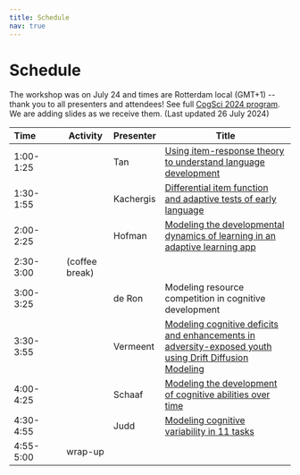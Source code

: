 ```yaml
---
title: Schedule
nav: true
---
```


# Schedule

The workshop was on July 24 and times are Rotterdam local (GMT+1) -- thank you to all presenters and attendees! See full [CogSci 2024 program](https://cognitivesciencesociety.org/program/). 
We are adding slides as we receive them. (Last updated 26 July 2024)

| Time&nbsp;&nbsp;&nbsp;&nbsp;&nbsp;&nbsp;&nbsp;&nbsp;&nbsp; | Activity         | Presenter  | Title                                                      |
| ------------ | -------------- | ---------- | --------------------------------------------------------------- |
| 1:00-1:25    |                | Tan        | [Using item-response theory to understand language development](slides/Tan-case-for-psychometrics.pdf)   |
| 1:30-1:55    |                | Kachergis  | [Differential item function and adaptive tests of early language](slides/Kachergis-DIF-CAT-CDI.pdf) |
| 2:00-2:25    |                | Hofman     | [Modeling the developmental dynamics of learning in an adaptive learning app](slides/Hofman-cogsci-2024.pdf) |
| 2:30-3:00  | (coffee break) |            |                                                                 |
| 3:00-3:25  |                | de Ron     | Modeling resource competition in cognitive development          |
| 3:30-3:55  |                | Vermeent   | [Modeling cognitive deficits and enhancements in adversity-exposed youth using Drift Diffusion Modeling](https://www.stefan-vermeent.nl/slides/cogsci2024_vermeent.pdf) |
| 4:00-4:25  |                | Schaaf     | [Modeling the development of cognitive abilities over time](slides/Schaaf-timeseries.pdf)       |
| 4:30-4:55  |                | Judd       | [Modeling cognitive variability in 11 tasks](slides/Judd-fluctuations.pdf)                      |
| 4:55-5:00  | wrap-up        |            |      |
